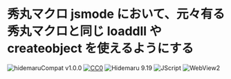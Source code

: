 # 秀丸マクロ jsmode において、元々有る 秀丸マクロと同じ loaddll や createobject を使えるようにする

![hidemaruCompat v1.0.0](https://img.shields.io/badge/hidemaruCompat-v1.0.0-6479ff.svg)
[![CC0](https://img.shields.io/badge/license-CC0-blue.svg?style=flat)](LICENSE)
![Hidemaru 9.19](https://img.shields.io/badge/Hidemaru-v9.19-6479ff.svg)
![JScript](https://img.shields.io/badge/JScript-OK-6479ff.svg)
![WebView2](https://img.shields.io/badge/WebView2-OK-6479ff.svg)
